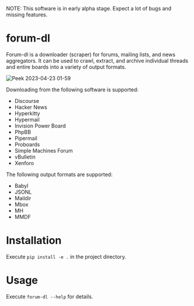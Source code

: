 NOTE: This software is in early alpha stage. Expect a lot of bugs and missing features.

# forum-dl

Forum-dl is a downloader (scraper) for forums, mailing lists, and news aggregators. It can be used to crawl, extract, and archive individual threads and entire boards into a variety of output formats.

![Peek 2023-04-23 01-59](https://user-images.githubusercontent.com/58011230/233812474-31fc4999-5cb6-4deb-b450-68d66dd56e10.gif)

Downloading from the following software is supported:

- Discourse
- Hacker News
- Hyperkitty
- Hypermail
- Invision Power Board
- PhpBB
- Pipermail
- Proboards
- Simple Machines Forum
- vBulletin
- Xenforo

The following output formats are supported:

- Babyl
- JSONL
- Maildir
- Mbox
- MH
- MMDF

# Installation

Execute `pip install -e .` in the project directory.

# Usage

Execute `forum-dl --help` for details.
